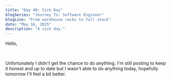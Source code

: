 ```yaml
---
title: "Day 40: Sick Day"
blogSeries: "Journey To: Software Engineer"
blogLine: "From warehouse racks to full stack"
date: "May 16, 2025"
description: "A sick day."
---
```


Hello,

<br>

Unfortunately I didn't get the chance to do anything. I'm still posting to keep it honest and up to date but I wasn't able to do anything today, hopefully tomorrow I'll feel a bit better.